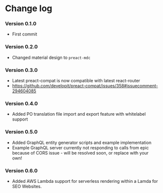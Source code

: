 # Change log
### Version 0.1.0
- First commit
### Version 0.2.0
- Changed material design to `preact-mdc`
### Version 0.3.0
- Latest preact-compat is now compatible with latest react-router
- https://github.com/developit/preact-compat/issues/358#issuecomment-294604085
### Version 0.4.0
- Added PO translation file import and export feature with whitelabel support
### Version 0.5.0
- Added GraphQL entity generator scripts and example implementation
- Example GraphQL server currently not responding to calls from epic because of CORS issue - will be resolved soon, or replace with your own!
### Version 0.6.0
- Added AWS Lambda support for serverless rendering within a Lamda for SEO Websites.
